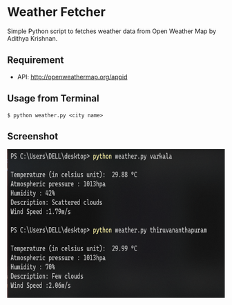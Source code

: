 # Weather Fetcher

Simple Python script to fetches weather data from Open Weather Map by Adithya Krishnan.

## Requirement

* API:  http://openweathermap.org/appid

## Usage from Terminal

```
$ python weather.py <city name>
```

## Screenshot

<img src="https://github.com/fal3n-4ngel/weather-api/blob/main/ss.png" width="700" height="345">
